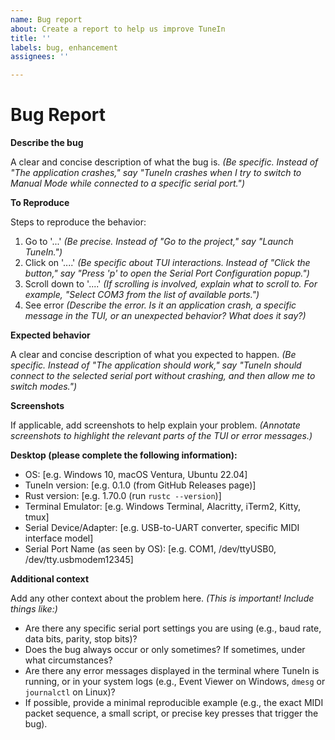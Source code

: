```yaml
---
name: Bug report
about: Create a report to help us improve TuneIn
title: ''
labels: bug, enhancement
assignees: ''

---
```


# Bug Report

**Describe the bug**

A clear and concise description of what the bug is. *(Be specific. Instead of "The application crashes," say "TuneIn crashes when I try to switch to Manual Mode while connected to a specific serial port.")*

**To Reproduce**

Steps to reproduce the behavior:

1.  Go to '...' *(Be precise. Instead of "Go to the project," say "Launch TuneIn.")*
2.  Click on '....' *(Be specific about TUI interactions. Instead of "Click the button," say "Press 'p' to open the Serial Port Configuration popup.")*
3.  Scroll down to '....' *(If scrolling is involved, explain what to scroll to. For example, "Select COM3 from the list of available ports.")*
4.  See error *(Describe the error. Is it an application crash, a specific message in the TUI, or an unexpected behavior? What does it say?)*

**Expected behavior**

A clear and concise description of what you expected to happen. *(Be specific. Instead of "The application should work," say "TuneIn should connect to the selected serial port without crashing, and then allow me to switch modes.")*

**Screenshots**

If applicable, add screenshots to help explain your problem. *(Annotate screenshots to highlight the relevant parts of the TUI or error messages.)*

**Desktop (please complete the following information):**

* OS: [e.g. Windows 10, macOS Ventura, Ubuntu 22.04]
* TuneIn version: [e.g. 0.1.0 (from GitHub Releases page)]
* Rust version: [e.g. 1.70.0 (run `rustc --version`)]
* Terminal Emulator: [e.g. Windows Terminal, Alacritty, iTerm2, Kitty, tmux]
* Serial Device/Adapter: [e.g. USB-to-UART converter, specific MIDI interface model]
* Serial Port Name (as seen by OS): [e.g. COM1, /dev/ttyUSB0, /dev/tty.usbmodem12345]

**Additional context**

Add any other context about the problem here. *(This is important! Include things like:)*

* Are there any specific serial port settings you are using (e.g., baud rate, data bits, parity, stop bits)?
* Does the bug always occur or only sometimes? If sometimes, under what circumstances?
* Are there any error messages displayed in the terminal where TuneIn is running, or in your system logs (e.g., Event Viewer on Windows, `dmesg` or `journalctl` on Linux)?
* If possible, provide a minimal reproducible example (e.g., the exact MIDI packet sequence, a small script, or precise key presses that trigger the bug).